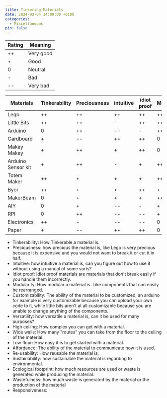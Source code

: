 ```yaml
---
title: Tinkering Materials
date: 2024-03-04 14:09:00 +0100
categories:
  - Miscellaneous
pin: false
---
```

| Rating | Meaning   |
| ------ | --------- |
| ++     | Very good |
| +      | Good      |
| 0      | Neutral   |
| -      | Bad       |
| --     | Very bad  |

| Materials          | Tinkerability | Preciousness | intuitive | idiot proof | Modularity | Customizability | Versatility | High ceiling | Wide Walls | Low floor | Affordance | Re-usability | sustainability | Ecological footprint | Wastefulness | Responsiveness |
| ------------------ | ------------- | ------------ | --------- | ----------- | ---------- | --------------- | ----------- | ------------ | ---------- | --------- | ---------- | ------------ | -------------- | -------------------- | ------------ | -------------- |
| Lego               | ++            | ++           | ++        | ++          | ++         | -               | ++          | ++           | +          | ++        | ++         | ++           | --             | --                   | +            | ++             |
| Little Bits        | ++            | ++           | -         | ++          | ++         | --              | -           | -            | --         | +         | +          | ++           | 0              | --                   | -            | ++             |
| Arduino            | 0             | ++           | --        | -           | ++         | ++              | ++          | ++           | ++         | --        | --         | ++           | 0              | --                   | -            | -              |
| Cardboard          | +             | --           | ++        | ++          | 0          | ++              | ++          | -            | -          | ++        | +          | --           | ++             | 0                    | --           | ++             |
| Makey Makey        | +             | ++           | +         | ++          | 0          | +               | -           | -            | -          | +         | +          | ++           | 0              | --                   | -            | ++             |
| Arduino Sensor kit | +             | ++           | -         | +           | ++         | ++              | ++          | ++           | ++         | --        | --         | ++           | 0              | --                   | -            | -              |
| Totem Maker        | ++            | +            | +         | +           | ++         | +               | +           | +            | +          | 0         | -          | +            | 0              | --                   | -            | +              |
| Byor               | ++            | +            | +         | ++          | +          | -               | --          | -            | -          | ++        | 0          | ++           | 0              | --                   | -            | ++             |
| MakerBeam          | 0             | +            | +         | +           | ++         | --              | --          | --           | -          | ++        | +          | +            | 0              | -                    | -            | ++             |
| AIY                | 0             | +            | --        | -           | +          | -               | --          | -            | -          | +         | -          | ++           | 0              | --                   | -            | -              |
| RPI                | 0             | ++           | --        | --          | +          | +               | ++          | ++           | ++         | -         | -          | ++           | 0              | --                   | -            | -              |
| Electronics        | ++            | -            | --        | --          | 0          | -               | ++          | ++           | ++         | ++        | --         | +            | 0              | --                   | -            | +              |
| Paper              | +             | --           | ++        | ++          | 0          | +               | -           | --           | -          | ++        | ++         | --           | ++             | 0                    | 0            | ++             |

- Tinkerability: How Tinkerable a material is.
- Preciousness: how precious the material is, like Lego is very precious because it is expensive and you would not want to break it or cut it in half.
- Intuitive: how intuitive a material is, can you figure out how to use it without using a manual of some sorts?
- Idiot proof: Idiot proof materials are materials that don't break easily if you handle them incorrectly.
- Modularity: How modular a material is. Like components that can easily be rearranged.
- Customizability: The ability of the material to be customized, an arduino for example is very customizable because you can upload your own code to it, while little bits aren't at all customizable because you are unable to change anything of the components.
- Versatility: how versatile a material is, can it be used for many purposes?
- High ceiling: How complex you can get with a material.
- Wide walls: How many "routes" you can take from the floor to the ceiling of the material.
- Low floor: How easy it is to get started with a material.
- Affordance: The ability of the material to communicate how it is used.
- Re-usability: How reusable the material is.
- Sustainability: how sustainable the material is regarding to environmental.
- Ecological footprint: how much resources are used or waste is generated while producing the material.
- Wastefulness: how much waste is generated by the material or the production of the material
- Responsiveness: 